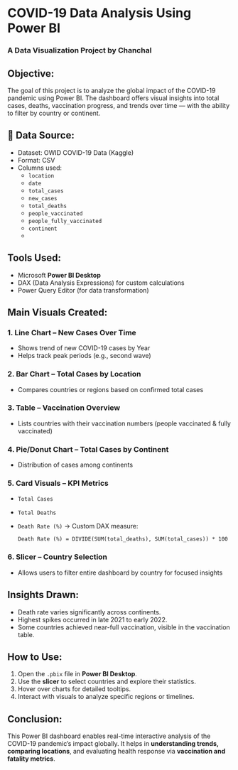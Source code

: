 #  COVID-19 Data Analysis Using Power BI

### A Data Visualization Project by Chanchal

## Objective:

The goal of this project is to analyze the global impact of the COVID-19 pandemic using Power BI. The dashboard offers visual insights into total cases, deaths, vaccination progress, and trends over time — with the ability to filter by country or continent.

## 📁 **Data Source:**

* Dataset: OWID COVID-19 Data (Kaggle)
* Format: CSV
* Columns used:
  * `location`
  * `date`
  * `total_cases`
  * `new_cases`
  * `total_deaths`
  * `people_vaccinated`
  * `people_fully_vaccinated`
  * `continent`
  * 
## Tools Used:

* Microsoft **Power BI Desktop**
* DAX (Data Analysis Expressions) for custom calculations
* Power Query Editor (for data transformation)

## Main Visuals Created:

### 1. Line Chart – New Cases Over Time

* Shows trend of new COVID-19 cases by Year
* Helps track peak periods (e.g., second wave)

### 2. Bar Chart – Total Cases by Location

* Compares countries or regions based on confirmed total cases

### 3. Table – Vaccination Overview

* Lists countries with their vaccination numbers (people vaccinated & fully vaccinated)

### 4. Pie/Donut Chart – Total Cases by Continent

* Distribution of cases among continents

### 5. Card Visuals – KPI Metrics

* `Total Cases`
* `Total Deaths`
* `Death Rate (%)` → Custom DAX measure:

  ```DAX
  Death Rate (%) = DIVIDE(SUM(total_deaths), SUM(total_cases)) * 100

### 6. Slicer – Country Selection

* Allows users to filter entire dashboard by country for focused insights

## Insights Drawn:

* Death rate varies significantly across continents.
* Highest spikes occurred in late 2021 to early 2022.
* Some countries achieved near-full vaccination, visible in the vaccination table.

## How to Use:

1. Open the `.pbix` file in **Power BI Desktop**.
2. Use the **slicer** to select countries and explore their statistics.
3. Hover over charts for detailed tooltips.
4. Interact with visuals to analyze specific regions or timelines.

## Conclusion:

This Power BI dashboard enables real-time interactive analysis of the COVID-19 pandemic’s impact globally. It helps in **understanding trends, comparing locations**, and evaluating health response via **vaccination and fatality metrics**.



